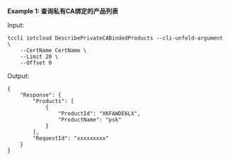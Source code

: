 **Example 1: 查询私有CA绑定的产品列表**



Input: 

```
tccli iotcloud DescribePrivateCABindedProducts --cli-unfold-argument  \
    --CertName CertName \
    --Limit 20 \
    --Offset 0
```

Output: 
```
{
    "Response": {
        "Products": [
            {
                "ProductId": "XKFAWDE6LX",
                "ProductName": "psk"
            }
        ],
        "RequestId": "xxxxxxxxx"
    }
}
```

